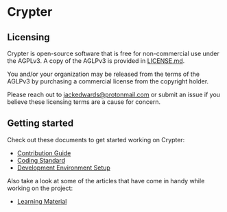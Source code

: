 # Crypter

## Licensing

Crypter is open-source software that is free for non-commercial use under the AGPLv3. A copy of the AGLPv3 is provided in [LICENSE.md](LICENSE.md).

You and/or your organization may be released from the terms of the AGLPv3 by purchasing a commercial license from the copyright holder.

Please reach out to jackedwards@protonmail.com or submit an issue if you believe these licensing terms are a cause for concern.

## Getting started

Check out these documents to get started working on Crypter:

* [Contribution Guide](./CONTRIBUTING.md)
* [Coding Standard](<./Docs/Development/Coding Standard.md>)
* [Development Environment Setup](<./Docs/Development/Development Environment Setup.md>)

Also take a look at some of the articles that have come in handy while working on the project:

* [Learning Material](<./Docs/Learning Material.md>)
